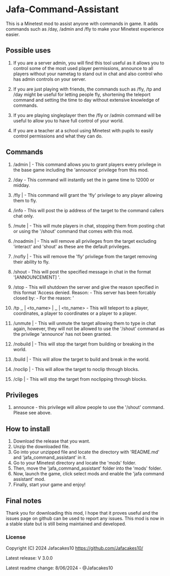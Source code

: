# Jafa-Command-Assistant
This is a Minetest mod to assist anyone with commands in game. It adds commands such as /day, /admin and /fly to make your Minetest experience easier.
## Possible uses
1. If you are a server admin, you will find this tool useful as it allows you to control some of the most used player permissions, announce to all players without your nametag to stand out in chat and also control who has admin controls on your server.

2. If you are just playing with friends, the commands such as /fly, /tp and /day might be useful for letting people fly, shortening the teleport command and setting the time to day without extensive knowledge of commands.

3. If you are playing singleplayer then the /fly or /admin command will be useful to allow you to have full control of your world.

4. If you are a teacher at a school using Minetest with pupils to easily control permissions and what they can do.
## Commands
1. /admin <Target> | <Me> - This command allows you to grant players every privilege in the base game including the 'announce' privilege from this mod.

2. /day - This command will instantly set the in game time to 12000 or midday.

3. /fly <Target> | <Me> - This command will grant the 'fly' privilege to any player allowing them to fly.

4. /info <Target> - This will post the ip address of the target to the command callers chat only.

5. /mute <Target> | <Me> - This will mute players in chat, stopping them from posting chat or using the '/shout' command that comes with this mod.

6. /noadmin <Target> | <Me> - This will remove all privileges from the target excluding 'interact' and 'shout' as these are the default privileges.

7. /nofly <Target> | <Me> - This will remove the 'fly' privilege from the target removing their ability to fly.

8. /shout <Message> - This will post the specified message in chat in the format '[ANNOUNCEMENT] <message>'.

9. /stop <Reason> - This will shutdown the server and give the reason specified in this format 'Access denied. Reason:  - This server has been forcably closed by: <command callers name> -  For the reason: <specified reason>'

10. /tp <X>,<Y>,<Z> | <to_name> | <name> <X>,<Y>,<Z> | <name> <to_name> - This will teleport to a player, coordinates, a player to coordinates or a player to a player.

11. /unmute <Target> | <Me> - This will unmute the target allowing them to type in chat again, however, they will not be allowed to use the '/shout' command as the privilege 'announce' has not been granted.

12. /nobuild <Target> | <Me> - This will stop the target from building or breaking in the world.

13. /build <Target> | <Me> - This will allow the target to build and break in the world.

14. /noclip <Target> | <Me> - This will allow the target to noclip through blocks.

15. /clip <Target> | <Me> - This will stop the target from noclipping through blocks.
## Privileges
1. announce - this privilege will allow people to use the '/shout' command. Please see above.
## How to install
1. Download the release that you want.
2. Unzip the downloaded file.
3. Go into your unzipped file and locate the directory with 'README.md' and 'jafa_command_assistant' in it.
4. Go to your Minetest directory and locate the 'mods' folder.
5. Then, move the 'jafa_command_assistant' folder into the 'mods' folder.
6. Now, launch the game, click select mods and enable the 'jafa command assistant' mod.
7. Finally, start your game and enjoy!
## Final notes
Thank you for downloading this mod, I hope that it proves useful and the issues page on github can be used to report any issues. This mod is now in a stable state but is still being maintained and developed.
### License
Copyright (C) 2024 Jafacakes10 <https://github.com/Jafacakes10/>

Latest release: V 3.0.0

Latest readme change: 8/06/2024 - @Jafacakes10
